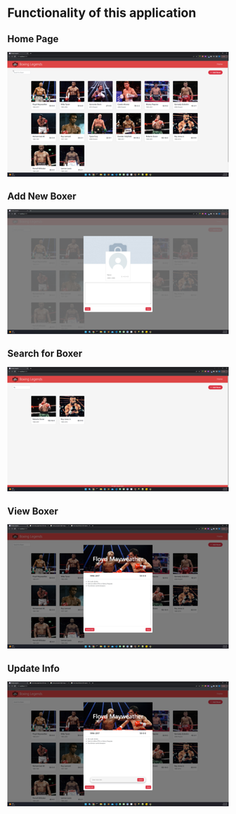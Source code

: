 # Functionality of this application

## Home Page
![](resourcesForReadme/homePage.png)

## Add New Boxer
![](resourcesForReadme/addBoxer.png)

## Search for Boxer
![](resourcesForReadme/searchBoxer.png)

## View Boxer
![](resourcesForReadme/viewBoxer.png)

## Update Info
![](resourcesForReadme/clickUpdateInfo.png)
